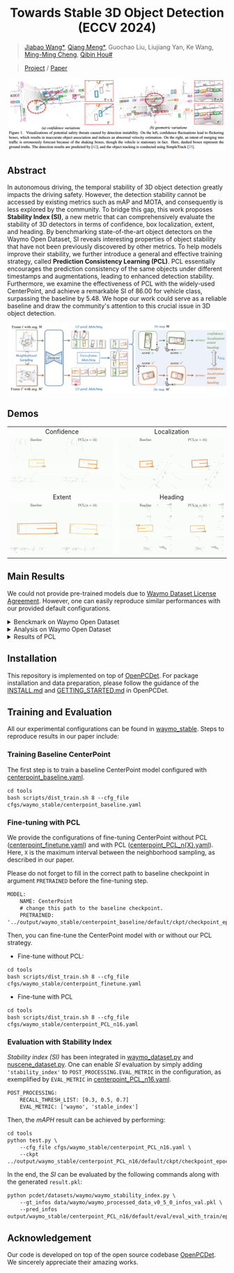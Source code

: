 # <center>Towards Stable 3D Object Detection (ECCV 2024)</center>

> [Jiabao Wang*](https://jbwang1997.github.io/),
> [Qiang Meng*](https://irvingmeng.github.io/), Guochao Liu, Liujiang Yan, Ke Wang,
> [Ming-Ming Cheng](https://mmcheng.net/cmm/),
> [Qibin Hou#](https://houqb.github.io/)

> [Project](https://jbwang1997.github.io/projects/stability_index/index.html) / [Paper](https://arxiv.org/pdf/2407.04305)

![intro](docs/intro.png)

## Abstract

In autonomous driving, the temporal stability of 3D object detection greatly impacts the driving safety. However, the detection stability cannot be accessed by existing metrics such as mAP and MOTA, and consequently is less explored by the community. To bridge this gap, this work proposes **Stability Index (SI)**, a new metric that can comprehensively evaluate the stability of 3D detectors in terms of confidence, box localization, extent, and heading. By benchmarking state-of-the-art object detectors on the Waymo Open Dataset, SI reveals interesting properties of object stability that have not been previously discovered by other metrics.
To help models improve their stability, we further introduce a general and effective training strategy, called **Prediction Consistency Learning (PCL)**. PCL essentially encourages the prediction consistency of the same objects under different timestamps and augmentations, leading to enhanced detection stability. Furthermore, we examine the effectiveness of PCL with the widely-used CenterPoint, and achieve a remarkable SI of 86.00 for vehicle class, surpassing the baseline by 5.48. We hope our work could serve as a reliable baseline and draw the community's attention to this crucial issue in 3D object detection.

![structure](docs/structure.png)

## Demos
<table>
  <tr>
    <td align="center">Confidence</td>
    <td align="center">Localization</td>
  </tr>
  <tr>
    <td align="center"> 
      <img src="docs/demo_confidence.gif">
    </td>
    <td align="center">
      <img src="docs/demo_localization.gif">
    </td>
  </tr>
  <tr>
    <td align="center">Extent</td>
    <td align="center">Heading</td>
  </tr>
  <tr>
    <td align="center">
      <img src="docs/demo_extent.gif">
    </td>
    <td align="center">
      <img src="docs/demo_heading.gif">
    </td>
  </tr>
</table>

## Main Results

We could not provide pre-trained models due to [Waymo Dataset License Agreement](https://waymo.com/open/terms/). However, one can easily reproduce similar performances with our provided default configurations.

<details>
<summary> Benckmark on Waymo Open Dataset </summary>
<table class="tg">
<thead>
  <tr>
    <th class="tg-vwo1" rowspan="2">Methods</th>
    <th class="tg-vwo1" colspan="6">Vehicle(%)</th>
    <th class="tg-vwo1" colspan="6">Pedestrain<span style="font-weight:400;font-style:normal">(%)</span></th>
    <th class="tg-vwo1" colspan="6">Cyclist<span style="font-weight:400;font-style:normal">(%)</span></th>
  </tr>
  <tr>
    <th class="tg-vwo1">mAPH_l1</th>
    <th class="tg-vwo1">SI</th>
    <th class="tg-vwo1">SI_c</th>
    <th class="tg-vwo1">SI_l</th>
    <th class="tg-vwo1">SI_e</th>
    <th class="tg-vwo1">SI_h</th>
    <th class="tg-vwo1">mAPH_l1</th>
    <th class="tg-vwo1">SI</th>
    <th class="tg-vwo1">SI_c</th>
    <th class="tg-vwo1">SI_l</th>
    <th class="tg-vwo1">SI_e</th>
    <th class="tg-vwo1">SI_h</th>
    <th class="tg-vwo1">mAPH_l1</th>
    <th class="tg-vwo1">SI</th>
    <th class="tg-vwo1">SI_c</th>
    <th class="tg-vwo1">SI_l</th>
    <th class="tg-vwo1">SI_e</th>
    <th class="tg-vwo1">SI_h</th>
  </tr>
</thead>
<tbody>
  <tr>
    <td class="tg-vwo1">Second</td>
    <td class="tg-48rl">72.60</td>
    <td class="tg-48rl">81.32</td>
    <td class="tg-48rl">90.17</td>
    <td class="tg-48rl">84.18</td>
    <td class="tg-48rl">91.95</td>
    <td class="tg-48rl">92.10</td>
    <td class="tg-48rl">59.81</td>
    <td class="tg-48rl">62.80</td>
    <td class="tg-48rl">83.94</td>
    <td class="tg-48rl">69.34</td>
    <td class="tg-48rl">87.30</td>
    <td class="tg-48rl">67.31</td>
    <td class="tg-48rl">61.95</td>
    <td class="tg-48rl">66.29</td>
    <td class="tg-48rl">81.94</td>
    <td class="tg-48rl">75.36</td>
    <td class="tg-48rl">85.99</td>
    <td class="tg-48rl">81.29</td>
  </tr>
  <tr>
    <td class="tg-vwo1">CenterPoint-Pillar</td>
    <td class="tg-48rl">72.44</td>
    <td class="tg-48rl">80.61</td>
    <td class="tg-48rl">89.03</td>
    <td class="tg-48rl">85.37</td>
    <td class="tg-48rl">91.00</td>
    <td class="tg-48rl">92.82</td>
    <td class="tg-48rl">65.59</td>
    <td class="tg-48rl">64.57</td>
    <td class="tg-48rl">83.24</td>
    <td class="tg-48rl">74.43</td>
    <td class="tg-48rl">87.38</td>
    <td class="tg-48rl">68.85</td>
    <td class="tg-48rl">67.36</td>
    <td class="tg-48rl">68.06</td>
    <td class="tg-48rl">80.77%</td>
    <td class="tg-48rl">77.66</td>
    <td class="tg-48rl">86.96</td>
    <td class="tg-48rl">85.89</td>
  </tr>
  <tr>
    <td class="tg-vwo1">PointPillar</td>
    <td class="tg-48rl">72.84</td>
    <td class="tg-48rl">80.84</td>
    <td class="tg-48rl">89.58</td>
    <td class="tg-48rl">84.40</td>
    <td class="tg-48rl">92.26</td>
    <td class="tg-48rl">91.60</td>
    <td class="tg-48rl">54.64</td>
    <td class="tg-48rl">62.03</td>
    <td class="tg-48rl">84.65</td>
    <td class="tg-48rl">72.08</td>
    <td class="tg-48rl">88.83</td>
    <td class="tg-48rl">57.93</td>
    <td class="tg-48rl">59.51</td>
    <td class="tg-48rl">66.14</td>
    <td class="tg-48rl">82.15%</td>
    <td class="tg-48rl">74.85</td>
    <td class="tg-48rl">88.00</td>
    <td class="tg-48rl">77.36</td>
  </tr>
  <tr>
    <td class="tg-vwo1">CenterPoint</td>
    <td class="tg-48rl">73.73</td>
    <td class="tg-48rl">80.52</td>
    <td class="tg-48rl">89.04</td>
    <td class="tg-48rl">85.33</td>
    <td class="tg-48rl">90.70</td>
    <td class="tg-48rl">92.88</td>
    <td class="tg-48rl">69.50</td>
    <td class="tg-48rl">68.40</td>
    <td class="tg-48rl">85.74</td>
    <td class="tg-48rl">73.28</td>
    <td class="tg-48rl">88.58</td>
    <td class="tg-48rl">74.95</td>
    <td class="tg-48rl">71.04</td>
    <td class="tg-48rl">68.40</td>
    <td class="tg-48rl">80.31%</td>
    <td class="tg-48rl">78.47</td>
    <td class="tg-48rl">87.37</td>
    <td class="tg-48rl">89.79</td>
  </tr>
  <tr>
    <td class="tg-vwo1">PartA2Net</td>
    <td class="tg-48rl">75.02</td>
    <td class="tg-48rl">82.86</td>
    <td class="tg-48rl">91.43</td>
    <td class="tg-48rl">85.38</td>
    <td class="tg-48rl">91.68</td>
    <td class="tg-48rl">91.69</td>
    <td class="tg-48rl">66.16</td>
    <td class="tg-48rl">65.08</td>
    <td class="tg-48rl">84.59</td>
    <td class="tg-48rl">73.61</td>
    <td class="tg-48rl">86.71</td>
    <td class="tg-48rl">67.04</td>
    <td class="tg-48rl">67.90</td>
    <td class="tg-48rl">72.73</td>
    <td class="tg-48rl">85.94%</td>
    <td class="tg-48rl">79.34</td>
    <td class="tg-48rl">86.97</td>
    <td class="tg-48rl">84.29</td>
  </tr>
  <tr>
    <td class="tg-vwo1">PV R-CNN</td>
    <td class="tg-48rl">75.92</td>
    <td class="tg-48rl">83.73</td>
    <td class="tg-48rl">91.94</td>
    <td class="tg-48rl">86.36</td>
    <td class="tg-48rl">92.30</td>
    <td class="tg-48rl">91.66</td>
    <td class="tg-48rl">66.28</td>
    <td class="tg-48rl">66.17</td>
    <td class="tg-48rl">86.02</td>
    <td class="tg-48rl">73.50</td>
    <td class="tg-48rl">87.39</td>
    <td class="tg-48rl">66.58</td>
    <td class="tg-48rl">68.38</td>
    <td class="tg-48rl">73.53</td>
    <td class="tg-48rl">86.84%</td>
    <td class="tg-48rl">78.86</td>
    <td class="tg-48rl">88.44</td>
    <td class="tg-48rl">83.22</td>
  </tr>
  <tr>
    <td class="tg-vwo1">Voxel R-CNN</td>
    <td class="tg-48rl">77.19</td>
    <td class="tg-48rl">84.26</td>
    <td class="tg-48rl">92.01</td>
    <td class="tg-48rl">86.66</td>
    <td class="tg-48rl">92.11</td>
    <td class="tg-48rl">93.33</td>
    <td class="tg-48rl">74.21</td>
    <td class="tg-48rl">69.50</td>
    <td class="tg-48rl">86.87</td>
    <td class="tg-48rl">75.33</td>
    <td class="tg-48rl">88.06</td>
    <td class="tg-48rl">73.56</td>
    <td class="tg-48rl">71.68</td>
    <td class="tg-48rl">73.23</td>
    <td class="tg-48rl">84.42%</td>
    <td class="tg-48rl">80.07</td>
    <td class="tg-48rl">87.67</td>
    <td class="tg-48rl">89.28</td>
  </tr>
  <tr>
    <td class="tg-vwo1">VoxelNeXt</td>
    <td class="tg-48rl">77.84</td>
    <td class="tg-48rl">84.82</td>
    <td class="tg-48rl">92.88</td>
    <td class="tg-48rl">86.28</td>
    <td class="tg-48rl">91.59</td>
    <td class="tg-48rl">94.17</td>
    <td class="tg-48rl">76.24</td>
    <td class="tg-48rl">74.74</td>
    <td class="tg-48rl">92.67</td>
    <td class="tg-48rl">75.65</td>
    <td class="tg-48rl">88.03</td>
    <td class="tg-48rl">75.80</td>
    <td class="tg-48rl">75.59</td>
    <td class="tg-48rl">76.48</td>
    <td class="tg-48rl">89.98%</td>
    <td class="tg-48rl">79.24</td>
    <td class="tg-48rl">84.90</td>
    <td class="tg-48rl">87.76</td>
  </tr>
  <tr>
    <td class="tg-vwo1">PV R-CNN++</td>
    <td class="tg-48rl">77.88</td>
    <td class="tg-48rl">84.49</td>
    <td class="tg-48rl">92.06</td>
    <td class="tg-48rl">87.22</td>
    <td class="tg-48rl">92.38</td>
    <td class="tg-48rl">93.18</td>
    <td class="tg-48rl">73.99</td>
    <td class="tg-48rl">69.27</td>
    <td class="tg-48rl">86.75</td>
    <td class="tg-48rl">75.27</td>
    <td class="tg-48rl">88.09</td>
    <td class="tg-48rl">73.24</td>
    <td class="tg-48rl">71.84</td>
    <td class="tg-48rl">73.05</td>
    <td class="tg-48rl">84.23%</td>
    <td class="tg-48rl">80.29</td>
    <td class="tg-48rl">87.66</td>
    <td class="tg-48rl">89.19</td>
  </tr>
  <tr>
    <td class="tg-vwo1">PV R-CNN++ Res</td>
    <td class="tg-48rl">78.33</td>
    <td class="tg-48rl">85.17</td>
    <td class="tg-48rl">92.47</td>
    <td class="tg-48rl">87.52</td>
    <td class="tg-48rl">92.51</td>
    <td class="tg-48rl">93.85</td>
    <td class="tg-48rl">75.75</td>
    <td class="tg-48rl">70.15</td>
    <td class="tg-48rl">87.16</td>
    <td class="tg-48rl">75.83</td>
    <td class="tg-48rl">87.89</td>
    <td class="tg-48rl">74.81</td>
    <td class="tg-48rl">72.47</td>
    <td class="tg-48rl">73.31</td>
    <td class="tg-48rl">84.25%</td>
    <td class="tg-48rl">80.61</td>
    <td class="tg-48rl">87.58</td>
    <td class="tg-48rl">89.65</td>
  </tr>
  <tr>
    <td class="tg-vwo1">DSVT</td>
    <td class="tg-48rl">78.82</td>
    <td class="tg-48rl">84.90</td>
    <td class="tg-48rl">92.51</td>
    <td class="tg-48rl">86.90</td>
    <td class="tg-48rl">91.53</td>
    <td class="tg-48rl">94.76</td>
    <td class="tg-48rl">76.81</td>
    <td class="tg-48rl">74.58</td>
    <td class="tg-48rl">91.88</td>
    <td class="tg-48rl">76.47</td>
    <td class="tg-48rl">88.71</td>
    <td class="tg-48rl">75.92</td>
    <td class="tg-48rl">75.44</td>
    <td class="tg-48rl">76.20</td>
    <td class="tg-48rl">88.22%</td>
    <td class="tg-48rl">80.48</td>
    <td class="tg-48rl">86.11</td>
    <td class="tg-48rl">89.88</td>
  </tr>
  <tr>
    <td class="tg-vwo1">TransFusion</td>
    <td class="tg-48rl">79.00</td>
    <td class="tg-48rl">82.32</td>
    <td class="tg-48rl">89.34</td>
    <td class="tg-48rl">86.8</td>
    <td class="tg-48rl">92.73</td>
    <td class="tg-48rl">95.68</td>
    <td class="tg-48rl">76.52</td>
    <td class="tg-48rl">69.11</td>
    <td class="tg-48rl">84.53</td>
    <td class="tg-48rl">75.39</td>
    <td class="tg-48rl">89.89</td>
    <td class="tg-48rl">78.78</td>
    <td class="tg-48rl">70.11</td>
    <td class="tg-48rl">70.35</td>
    <td class="tg-48rl">80.63%</td>
    <td class="tg-48rl">79.49</td>
    <td class="tg-48rl">90.56</td>
    <td class="tg-48rl">91.13</td>
  </tr>
</tbody>
</table>
</details>

<details>
<summary> Analysis on Waymo Open Dataset </summary>
<image src='docs/analysis.jpg'>
</details>


<details>
<summary> Results of PCL </summary>
<table class="tg">
<thead>
  <tr>
    <th class="tg-vwo1" rowspan="2">Methods</th>
    <th class="tg-vwo1" colspan="2">Vehicle(%)</th>
    <th class="tg-vwo1" colspan="2">Pedestrian(%)</th>
    <th class="tg-vwo1" colspan="2">Cyclist(%)</th>
  </tr>
  <tr>
    <th class="tg-vwo1">mAPH_l1</th>
    <th class="tg-vwo1">SI</th>
    <th class="tg-vwo1">mAPH_l1</th>
    <th class="tg-vwo1">SI</th>
    <th class="tg-vwo1">mAPH_l1</th>
    <th class="tg-vwo1">SI</th>
  </tr>
</thead>
<tbody>
  <tr>
    <td class="tg-vwo1"><a href="tools/cfgs/waymo_stable/centerpoint_baseline.yaml">Baseline</a></td>
    <td class="tg-vwo1">73.73</td>
    <td class="tg-vwo1">80.52</td>
    <td class="tg-vwo1">69.50</td>
    <td class="tg-vwo1">68.40</td>
    <td class="tg-vwo1">71.04</td>
    <td class="tg-vwo1">68.40</td>
  </tr>
  <tr>
    <td class="tg-vwo1"><a href="tools/cfgs/waymo_stable/centerpoint_finetune.yaml">w/o PCL</a></td>
    <td class="tg-vwo1">73.70</td>
    <td class="tg-vwo1">80.93</td>
    <td class="tg-vwo1">69.55</td>
    <td class="tg-vwo1">68.35</td>
    <td class="tg-vwo1">71.27</td>
    <td class="tg-vwo1">68.20</td>
  </tr>
  <tr>
    <td class="tg-vwo1"><a href="tools/cfgs/waymo_stable/centerpoint_PCL_n0.yaml">PCL (n=0)</a></td>
    <td class="tg-vwo1">75.57</td>
    <td class="tg-vwo1">85.42</td>
    <td class="tg-vwo1">70.18</td>
    <td class="tg-vwo1">71.87</td>
    <td class="tg-vwo1">70.86</td>
    <td class="tg-vwo1">68.80</td>
  </tr>
  <tr>
    <td class="tg-vwo1"><a href="tools/cfgs/waymo_stable/centerpoint_PCL_n4.yaml">PCL (n=4)</a></td>
    <td class="tg-vwo1">75.26</td>
    <td class="tg-vwo1">85.83</td>
    <td class="tg-vwo1">69.56</td>
    <td class="tg-vwo1">72.76</td>
    <td class="tg-vwo1">70.65</td>
    <td class="tg-vwo1">69.22</td>
  </tr>
  <tr>
    <td class="tg-vwo1"><a href="tools/cfgs/waymo_stable/centerpoint_PCL_n8.yaml">PCL (n=8)</a></td>
    <td class="tg-vwo1">75.04</td>
    <td class="tg-vwo1">85.94</td>
    <td class="tg-vwo1">68.82</td>
    <td class="tg-vwo1">72.87</td>
    <td class="tg-vwo1">70.31</td>
    <td class="tg-vwo1">69.32</td>
  </tr>
  <tr>
    <td class="tg-vwo1"><a href="tools/cfgs/waymo_stable/centerpoint_PCL_n12.yaml">PCL (n=12)</a></td>
    <td class="tg-vwo1">74.64</td>
    <td class="tg-vwo1">85.93</td>
    <td class="tg-vwo1">68.50</td>
    <td class="tg-vwo1">72.95</td>
    <td class="tg-vwo1">70.85</td>
    <td class="tg-vwo1">69.33</td>
  </tr>
  <tr>
    <td class="tg-vwo1"><a href="tools/cfgs/waymo_stable/centerpoint_PCL_n16.yaml">PCL (n=16)</a></td>
    <td class="tg-vwo1">74.54</td>
    <td class="tg-vwo1">86.00</td>
    <td class="tg-vwo1">67.82</td>
    <td class="tg-vwo1">73.14</td>
    <td class="tg-vwo1">70.25</td>
    <td class="tg-vwo1">69.16</td>
  </tr>
</tbody>
</table>
</details>

## Installation

This repository is implemented on top of [OpenPCDet](https://github.com/open-mmlab/OpenPCDet). For package installation and data preparation, please follow the guidance of the [INSTALL.md](https://github.com/open-mmlab/OpenPCDet/blob/master/docs/INSTALL.md) and [GETTING_STARTED.md](https://github.com/open-mmlab/OpenPCDet/blob/master/docs/GETTING_STARTED.md#waymo-open-dataset) in OpenPCDet.

## Training and Evaluation

All our experimental configurations can be found in [waymo_stable](tools/cfgs/waymo_stable/).
Steps to reproduce results in our paper include:

### Training Baseline CenterPoint

The first step is to train a baseline CenterPoint model configured with [centerpoint_baseline.yaml](tools/cfgs/waymo_stable/centerpoint_baseline.yaml).

<!-- First, people need to train a baseline CenterPoint.
We have provided the configure in [centerpoint_baselin.yaml](tools/cfgs/waymo_stable/centerpoint_baseline.yaml). -->

```
cd tools
bash scripts/dist_train.sh 8 --cfg_file cfgs/waymo_stable/centerpoint_baseline.yaml
```

### Fine-tuning with PCL

We provide the configurations of fine-tuning CenterPoint without PCL ([centerpoint_finetune.yaml](tools/cfgs/waymo_stable/centerpoint_finetune.yaml)) and with PCL ([centerpoint_PCL_n{X}.yaml](tools/cfgs/waymo_stable/centerpoint_PCL_n16.yaml)). Here, `X` is the maximum interval between the neighborhood sampling, as described in our paper.

Please do not forget to fill in the correct path to baseline checkpoint in  argument `PRETRAINED` before the fine-tuning step.

<!-- Before training,  people need to first change the arguemnt `PRETRAINED` in configures to the path of the baseline checkpoint: -->

```
MODEL:
    NAME: CenterPoint
    # change this path to the baseline checkpoint.
    PRETRAINED: '../output/waymo_stable/centerpoint_baseline/default/ckpt/checkpoint_epoch_36.pth'
```

Then, you can fine-tune the CenterPoint model with or without our PCL strategy.

- Fine-tune without PCL:
```
cd tools
bash scripts/dist_train.sh 8 --cfg_file cfgs/waymo_stable/centerpoint_finetune.yaml
```

- Fine-tune with PCL
```
cd tools
bash scripts/dist_train.sh 8 --cfg_file cfgs/waymo_stable/centerpoint_PCL_n16.yaml
```


### Evaluation with Stability Index

*Stability index (SI)* has been integrated in [waymo_dataset.py](pcdet/datasets/waymo/waymo_dataset.py) and [nuscene_dataset.py](pcdet/datasets/nuscenes/nuscenes_dataset.py). One can enable *SI* evaluation by simply adding `'stability_index'` to `POST_PROCESSING.EVAL_METRIC` in the configuration, as exemplified by `EVAL_METRIC` in [centerpoint_PCL_n16.yaml](tools/cfgs/waymo_stable/centerpoint_PCL_n16.yaml). 


```
POST_PROCESSING:
    RECALL_THRESH_LIST: [0.3, 0.5, 0.7]
    EVAL_METRIC: ['waymo', 'stable_index']
```

Then, the *mAPH* result can be achieved by performing:

```
cd tools
python test.py \
    --cfg_file cfgs/waymo_stable/centerpoint_PCL_n16.yaml \
    --ckpt ../output/waymo_stable/centerpoint_PCL_n16/default/ckpt/checkpoint_epoch_5.pth
```

In the end, the *SI* can be evaluated by the following commands along with the generated `result.pkl`:

<!-- If having tested the model and got the `result.pkl` in `output`, people can directly calculate *stability index* by: -->
```
python pcdet/datasets/waymo/waymo_stability_index.py \
    --gt_infos data/waymo/waymo_processed_data_v0_5_0_infos_val.pkl \
    --pred_infos output/waymo_stable/centerpoint_PCL_n16/default/eval/eval_with_train/epoch_5/result.pkl
```

## Acknowledgement

Our code is developed on top of the open source codebase [OpenPCDet](https://github.com/open-mmlab/OpenPCDet). We sincerely appreciate their amazing works.

<!-- Thanks very much for their amazing works. -->
